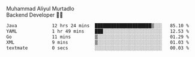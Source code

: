 Muhammad Aliyul Murtadlo
<br>
Backend Developer 👨‍💻
<br>
<!--START_SECTION:waka-->

```txt
Java             12 hrs 24 mins  █████████████████████▒░░░   85.10 %
YAML             1 hr 49 mins    ███░░░░░░░░░░░░░░░░░░░░░░   12.53 %
Go               11 mins         ▒░░░░░░░░░░░░░░░░░░░░░░░░   01.29 %
XML              9 mins          ▒░░░░░░░░░░░░░░░░░░░░░░░░   01.03 %
textmate         0 secs          ░░░░░░░░░░░░░░░░░░░░░░░░░   00.03 %
```

<!--END_SECTION:waka-->

